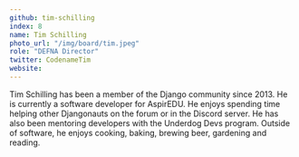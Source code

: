 ```yaml
---
github: tim-schilling
index: 8
name: Tim Schilling
photo_url: "/img/board/tim.jpeg"
role: "DEFNA Director"
twitter: CodenameTim
website:
---
```


Tim Schilling has been a member of the Django community since 2013. He is currently a software developer for AspirEDU. He enjoys spending time helping other Djangonauts on the forum or in the Discord server. He has also been mentoring developers with the Underdog Devs program. Outside of software, he enjoys cooking, baking, brewing beer, gardening and reading.
